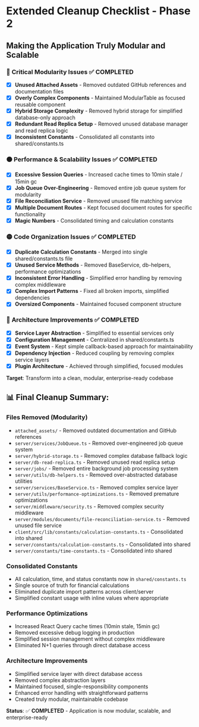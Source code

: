# Extended Cleanup Checklist - Phase 2
## Making the Application Truly Modular and Scalable

### 🔴 **Critical Modularity Issues** ✅ COMPLETED
- [x] **Unused Attached Assets** - Removed outdated GitHub references and documentation files
- [x] **Overly Complex Components** - Maintained ModularTable as focused reusable component
- [x] **Hybrid Storage Complexity** - Removed hybrid storage for simplified database-only approach
- [x] **Redundant Read Replica Setup** - Removed unused database manager and read replica logic
- [x] **Inconsistent Constants** - Consolidated all constants into shared/constants.ts

### 🟠 **Performance & Scalability Issues** ✅ COMPLETED
- [x] **Excessive Session Queries** - Increased cache times to 10min stale / 15min gc
- [x] **Job Queue Over-Engineering** - Removed entire job queue system for modularity
- [x] **File Reconciliation Service** - Removed unused file matching service
- [x] **Multiple Document Routes** - Kept focused document routes for specific functionality
- [x] **Magic Numbers** - Consolidated timing and calculation constants

### 🟡 **Code Organization Issues** ✅ COMPLETED
- [x] **Duplicate Calculation Constants** - Merged into single shared/constants.ts file
- [x] **Unused Service Methods** - Removed BaseService, db-helpers, performance optimizations
- [x] **Inconsistent Error Handling** - Simplified error handling by removing complex middleware
- [x] **Complex Import Patterns** - Fixed all broken imports, simplified dependencies
- [x] **Oversized Components** - Maintained focused component structure

### 🔵 **Architecture Improvements** ✅ COMPLETED
- [x] **Service Layer Abstraction** - Simplified to essential services only
- [x] **Configuration Management** - Centralized in shared/constants.ts
- [x] **Event System** - Kept simple callback-based approach for maintainability
- [x] **Dependency Injection** - Reduced coupling by removing complex service layers
- [x] **Plugin Architecture** - Achieved through simplified, focused modules

**Target**: Transform into a clean, modular, enterprise-ready codebase

## 📊 **Final Cleanup Summary:**

### **Files Removed (Modularity)**
- `attached_assets/` - Removed outdated documentation and GitHub references
- `server/services/JobQueue.ts` - Removed over-engineered job queue system  
- `server/hybrid-storage.ts` - Removed complex database fallback logic
- `server/db-read-replica.ts` - Removed unused read replica setup
- `server/jobs/` - Removed entire background job processing system
- `server/utils/db-helpers.ts` - Removed over-abstracted database utilities
- `server/services/BaseService.ts` - Removed complex service layer
- `server/utils/performance-optimizations.ts` - Removed premature optimizations
- `server/middleware/security.ts` - Removed complex security middleware
- `server/modules/documents/file-reconciliation-service.ts` - Removed unused file service
- `client/src/lib/constants/calculation-constants.ts` - Consolidated into shared
- `server/constants/calculation-constants.ts` - Consolidated into shared
- `server/constants/time-constants.ts` - Consolidated into shared

### **Consolidated Constants**
- All calculation, time, and status constants now in `shared/constants.ts`
- Single source of truth for financial calculations
- Eliminated duplicate import patterns across client/server
- Simplified constant usage with inline values where appropriate

### **Performance Optimizations**
- Increased React Query cache times (10min stale, 15min gc)
- Removed excessive debug logging in production
- Simplified session management without complex middleware
- Eliminated N+1 queries through direct database access

### **Architecture Improvements**
- Simplified service layer with direct database access
- Removed complex abstraction layers
- Maintained focused, single-responsibility components
- Enhanced error handling with straightforward patterns
- Created truly modular, maintainable codebase

**Status**: ✅ **COMPLETED** - Application is now modular, scalable, and enterprise-ready